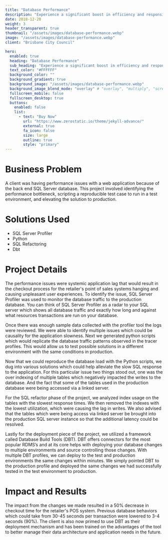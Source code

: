 ```yaml
---
title: "Database Performance"
description: "Experience a significant boost in efficiency and responsiveness with our database performance improvements, ensuring swift data access and a seamless user experience."
date: 2018-12-20
weight: 3
header_transparent: true
thumbnail: "/assets/images/database-performance.webp"
image: "/assets/images/database-performance.webp"
client: "Brisbane City Council"

hero:
  enabled: true
  heading: "Database Performance"
  sub_heading: "Experience a significant boost in efficiency and responsiveness with our database performance improvements, ensuring swift data access and a seamless user experience."
  text_color: "#FFFFFF"
  background_color: ""
  background_gradient: true
  background_image: "/assets/images/database-performance.webp"
  background_image_blend_mode: "overlay" # "overlay", "multiply", "screen"
  fullscreen_mobile: false
  fullscreen_desktop: true
  buttons:
    enabled: false
    list:
      - text: "Buy Now"
        url: "https://www.zerostatic.io/theme/jekyll-advance/"
        external: true
        fa_icon: false
        size: large
        outline: true
        style: "primary"
---
```


# Business Problem

A client was having performance issues with a web application because of the back end SQL Server database. This project involved identifying the performance bottleneck, scripting a reproducible test case to run in a test environment, and elevating the solution to production.

# Solutions Used

- SQL Server Profiler
- Python
- SQL Refactoring
- Dbt

# Project Details

The performance issues were systemic application lag that would result in the checkout process for the retailer's point of sales systems hanging and causing unpleasant user experiences. To identify the issue, SQL Server Profiler was used to monitor the database traffic to the production database. You can think of SQL Server Profiler as a radar to your SQL server which shows all database traffic and exactly how long and against what resources transactions are run on your database.

Once there was enough sample data collected with the profiler tool the logs were reviewed. We were able to identify multiple issues which could be causality for the application slowness. Next we generated python scripts which would replicate the database traffic patterns observed in the tracer profiles. This would allow us to test possible solutions in a different environment with the same conditions in production. 

Now that we could reproduce the database load with the Python scripts, we dug into various solutions which could help alleviate the slow SQL response to the application. For this particular issue two things stood out, one was the over indexing of multiple tables which negatively impacted the writes to the database. And the fact that some of the tables used in the production database were being accessed via a linked server.

For the SQL refactor phase of the project, we analyzed index usage on the tables with the slowest response times. We then removed the indexes with the lowest utilization, which were causing the lag in writes. We also advised that the tables which were being access via linked server be brought into the production SQL server instance so that the additional latency could be resolved. 

Lastly for the deployment piece of the project, we utilized a framework called Database Build Tools (DBT). DBT offers connectors for the most popular RDMS’s and at its core helps with deploying your database changes to multiple environments and source controlling those changes. With multiple DBT profiles, we can deploy to the test and production environments the same changes within minutes. We simply pointed DBT to the production profile and deployed the same changes we had successfully tested in the test environment to production.

# Impact and Results

The impact from the changes we made resulted in a 50% decrease in checkout time for the retailer's POS system. Previous database behaviors which could take from 30-45 seconds per transaction were lowered to 3-4 seconds (90%). The client is also now primed to use DBT as their deployment mechanism and has been trained on the advantages of the tool to better manage their data architecture and application needs in the future.

